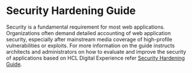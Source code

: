 # Security Hardening Guide

Security is a fundamental requirement for most web applications. Organizations often demand detailed accounting of web application security, especially after mainstream media coverage of high-profile vulnerabilities or exploits. For more information on the guide instructs architects and administrators on how to evaluate and improve the security of applications based on HCL Digital Experience refer [Security Hardening Guide](../images/Security%20Hardening%20Guide%20for%20HCL%20Digital%20Experience.pdf).